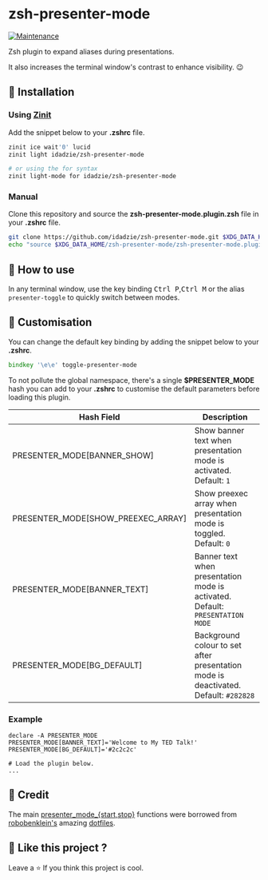 # zsh-presenter-mode

[![Maintenance][maintenance badge]]()

Zsh plugin to expand aliases during presentations.

It also increases the terminal window's contrast to enhance visibility. :wink:


## :floppy_disk: Installation

### Using [Zinit][zinit]

Add the snippet below to your **.zshrc** file.

```zsh
zinit ice wait'0' lucid
zinit light idadzie/zsh-presenter-mode

# or using the for syntax
zinit light-mode for idadzie/zsh-presenter-mode
```

### Manual

Clone this repository and source the **zsh-presenter-mode.plugin.zsh** file in your **.zshrc** file.

```zsh
git clone https://github.com/idadzie/zsh-presenter-mode.git $XDG_DATA_HOME/zsh-presenter-mode
echo "source $XDG_DATA_HOME/zsh-presenter-mode/zsh-presenter-mode.plugin.zsh" | tee -a "${ZDOTDIR:-$HOME}/.zshrc"
```


## :rocket: How to use
In any terminal window, use the key binding <kbd>Ctrl  P</kbd>,<kbd>Ctrl  M</kbd> or the alias `presenter-toggle` to quickly switch between modes.


## :wrench: Customisation

You can change the default key binding by adding the snippet below to your **.zshrc**.

```zsh
bindkey '\e\e' toggle-presenter-mode
```

To not pollute the global namespace, there's a single **$PRESENTER_MODE** hash you can add to your **.zshrc** to customise the default parameters before loading this plugin.

| Hash Field                         | Description                                                  |
| ---------------------------------- | ------------------------------------------------------------ |
| PRESENTER_MODE[BANNER_SHOW]        | Show banner text when presentation mode is activated. Default: `1` |
| PRESENTER_MODE[SHOW_PREEXEC_ARRAY] | Show preexec array when presentation mode is toggled. Default: `0` |
| PRESENTER_MODE[BANNER_TEXT]        | Banner text when presentation mode is activated. Default: `PRESENTATION MODE` |
| PRESENTER_MODE[BG_DEFAULT]         | Background colour to set after presentation mode is deactivated. Default: `#282828` |

### Example

```
declare -A PRESENTER_MODE
PRESENTER_MODE[BANNER_TEXT]='Welcome to My TED Talk!'
PRESENTER_MODE[BG_DEFAULT]='#2c2c2c'

# Load the plugin below.
...
```


## :handshake: Credit

The main [presenter_mode_{start,stop}][presenter-mode] functions were borrowed from [robobenklein's][robo] amazing [dotfiles][dotfiles].


## :sparkling_heart: Like this project ?

Leave a :star: If you think this project is cool.

[maintenance badge]: https://img.shields.io/maintenance/yes/2022.svg
[zinit]: https://github.com/zdharma-continuum/zinit
[robo]: https://github.com/robobenklein
[dotfiles]: https://github.com/robobenklein/configs
[presenter-mode]: https://github.com/robobenklein/configs/blob/master/zsh/plunks/presenter-mode.zsh

